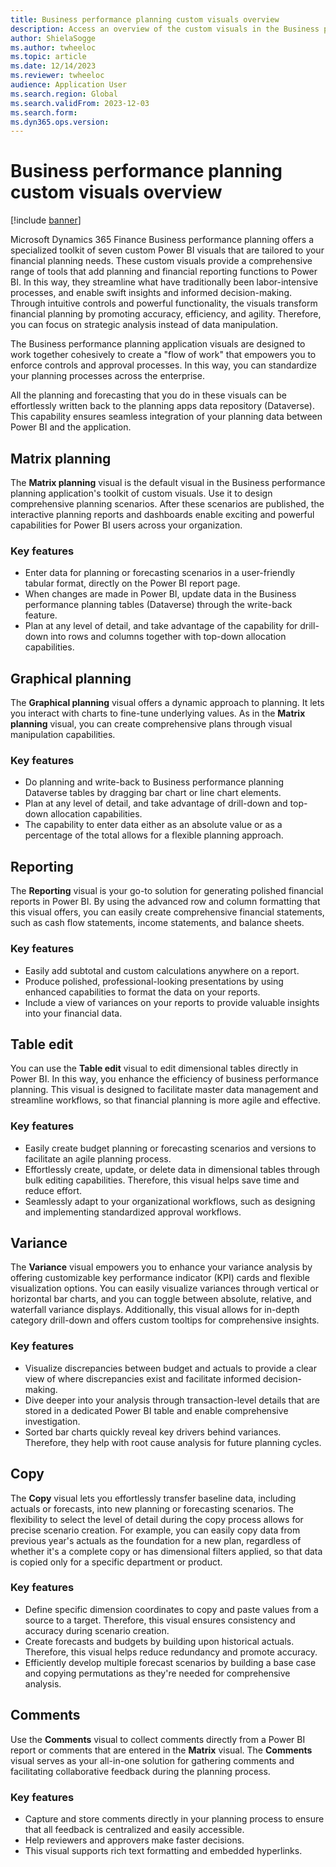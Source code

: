 ```yaml
---
title: Business performance planning custom visuals overview
description: Access an overview of the custom visuals in the Business performance planning application, including outlines on matrix planning, reporting, and variance.
author: ShielaSogge
ms.author: twheeloc
ms.topic: article
ms.date: 12/14/2023
ms.reviewer: twheeloc
audience: Application User
ms.search.region: Global
ms.search.validFrom: 2023-12-03
ms.search.form: 
ms.dyn365.ops.version: 
---
```


# Business performance planning custom visuals overview

[!include [banner](../includes/banner.md)]

Microsoft Dynamics 365 Finance Business performance planning offers a specialized toolkit of seven custom Power BI visuals that are tailored to your financial planning needs. These custom visuals provide a comprehensive range of tools that add planning and financial reporting functions to Power BI. In this way, they streamline what have traditionally been labor-intensive processes, and enable swift insights and informed decision-making. Through intuitive controls and powerful functionality, the visuals transform financial planning by promoting accuracy, efficiency, and agility. Therefore, you can focus on strategic analysis instead of data manipulation.

The Business performance planning application visuals are designed to work together cohesively to create a "flow of work" that empowers you to enforce controls and approval processes. In this way, you can standardize your planning processes across the enterprise.

All the planning and forecasting that you do in these visuals can be effortlessly written back to the planning apps data repository (Dataverse). This capability ensures seamless integration of your planning data between Power BI and the application.

## Matrix planning

The **Matrix planning** visual is the default visual in the Business performance planning application's toolkit of custom visuals. Use it to design comprehensive planning scenarios. After these scenarios are published, the interactive planning reports and dashboards enable exciting and powerful capabilities for Power BI users across your organization.

### Key features

- Enter data for planning or forecasting scenarios in a user-friendly tabular format, directly on the Power BI report page.
- When changes are made in Power BI, update data in the Business performance planning tables (Dataverse) through the write-back feature.
- Plan at any level of detail, and take advantage of the capability for drill-down into rows and columns together with top-down allocation capabilities.

## Graphical planning

The **Graphical planning** visual offers a dynamic approach to planning. It lets you interact with charts to fine-tune underlying values. As in the **Matrix planning** visual, you can create comprehensive plans through visual manipulation capabilities.

### Key features

- Do planning and write-back to Business performance planning Dataverse tables by dragging bar chart or line chart elements.
- Plan at any level of detail, and take advantage of drill-down and top-down allocation capabilities.
- The capability to enter data either as an absolute value or as a percentage of the total allows for a flexible planning approach.

## Reporting

The **Reporting** visual is your go-to solution for generating polished financial reports in Power BI. By using the advanced row and column formatting that this visual offers, you can easily create comprehensive financial statements, such as cash flow statements, income statements, and balance sheets.

### Key features

- Easily add subtotal and custom calculations anywhere on a report.
- Produce polished, professional-looking presentations by using enhanced capabilities to format the data on your reports.
- Include a view of variances on your reports to provide valuable insights into your financial data.

## Table edit

You can use the **Table edit** visual to edit dimensional tables directly in Power BI. In this way, you enhance the efficiency of business performance planning. This visual is designed to facilitate master data management and streamline workflows, so that financial planning is more agile and effective.

### Key features

- Easily create budget planning or forecasting scenarios and versions to facilitate an agile planning process.
- Effortlessly create, update, or delete data in dimensional tables through bulk editing capabilities. Therefore, this visual helps save time and reduce effort.
- Seamlessly adapt to your organizational workflows, such as designing and implementing standardized approval workflows.

## Variance

The **Variance** visual empowers you to enhance your variance analysis by offering customizable key performance indicator (KPI) cards and flexible visualization options. You can easily visualize variances through vertical or horizontal bar charts, and you can toggle between absolute, relative, and waterfall variance displays. Additionally, this visual allows for in-depth category drill-down and offers custom tooltips for comprehensive insights.

### Key features

- Visualize discrepancies between budget and actuals to provide a clear view of where discrepancies exist and facilitate informed decision-making.
- Dive deeper into your analysis through transaction-level details that are stored in a dedicated Power BI table and enable comprehensive investigation.
- Sorted bar charts quickly reveal key drivers behind variances. Therefore, they help with root cause analysis for future planning cycles.

## Copy

The **Copy** visual lets you effortlessly transfer baseline data, including actuals or forecasts, into new planning or forecasting scenarios. The flexibility to select the level of detail during the copy process allows for precise scenario creation. For example, you can easily copy data from previous year's actuals as the foundation for a new plan, regardless of whether it's a complete copy or has dimensional filters applied, so that data is copied only for a specific department or product.

### Key features

- Define specific dimension coordinates to copy and paste values from a source to a target. Therefore, this visual ensures consistency and accuracy during scenario creation.
- Create forecasts and budgets by building upon historical actuals. Therefore, this visual helps reduce redundancy and promote accuracy.
- Efficiently develop multiple forecast scenarios by building a base case and copying permutations as they're needed for comprehensive analysis.

## Comments

Use the **Comments** visual to collect comments directly from a Power BI report or comments that are entered in the **Matrix** visual. The **Comments** visual serves as your all-in-one solution for gathering comments and facilitating collaborative feedback during the planning process.

### Key features

- Capture and store comments directly in your planning process to ensure that all feedback is centralized and easily accessible.
- Help reviewers and approvers make faster decisions.
- This visual supports rich text formatting and embedded hyperlinks.
